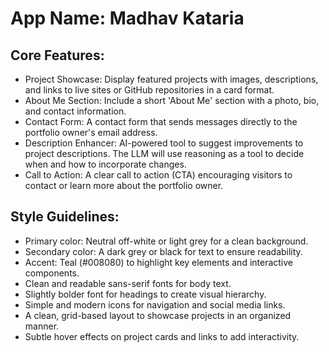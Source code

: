 # **App Name**: Madhav Kataria

## Core Features:

- Project Showcase: Display featured projects with images, descriptions, and links to live sites or GitHub repositories in a card format.
- About Me Section: Include a short 'About Me' section with a photo, bio, and contact information.
- Contact Form: A contact form that sends messages directly to the portfolio owner's email address.
- Description Enhancer: AI-powered tool to suggest improvements to project descriptions. The LLM will use reasoning as a tool to decide when and how to incorporate changes.
- Call to Action: A clear call to action (CTA) encouraging visitors to contact or learn more about the portfolio owner.

## Style Guidelines:

- Primary color: Neutral off-white or light grey for a clean background.
- Secondary color: A dark grey or black for text to ensure readability.
- Accent: Teal (#008080) to highlight key elements and interactive components.
- Clean and readable sans-serif fonts for body text.
- Slightly bolder font for headings to create visual hierarchy.
- Simple and modern icons for navigation and social media links.
- A clean, grid-based layout to showcase projects in an organized manner.
- Subtle hover effects on project cards and links to add interactivity.